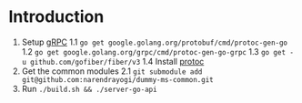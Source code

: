 # Introduction
1. Setup [gRPC](https://grpc.io/docs/languages/go/quickstart/)
  1.1 `go get google.golang.org/protobuf/cmd/protoc-gen-go`
  1.2 `go get google.golang.org/grpc/cmd/protoc-gen-go-grpc`
  1.3 `go get -u github.com/gofiber/fiber/v3`
  1.4 Install [protoc](https://grpc.io/docs/protoc-installation/)
2. Get the common modules
  2.1 `git submodule add git@github.com:narendrayogi/dummy-ms-common.git`
3. Run `./build.sh && ./server-go-api`